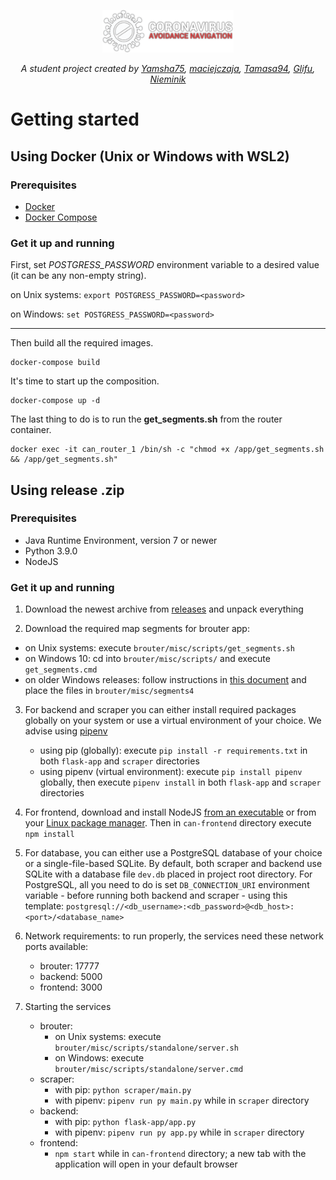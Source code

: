 <p align="center">
  <img src="/can-frontend/public/images/logo_with_shadow.png" width="210" height="68">
</p>

<p align="center">
  <em>
    A student project created by 
    <a href="https://github.com/Yamsha75">Yamsha75</a>,
    <a href="https://github.com/maciejczaja">maciejczaja</a>,
    <a href="https://github.com/Tamasa94">Tamasa94</a>,
    <a href="https://github.com/Glifu">Glifu</a>,
    <a href="https://github.com/Nieminik">Nieminik</a>
  </em>
</p>

# Getting started

## Using Docker (Unix or Windows with WSL2)

### Prerequisites
* [Docker](https://docs.docker.com/get-docker/)
* [Docker Compose](https://docs.docker.com/compose/install/)

### Get it up and running
First, set *POSTGRESS_PASSWORD* environment variable to a desired value (it can be any non-empty string).

on Unix systems: `export POSTGRESS_PASSWORD=<password>` 

on Windows: `set POSTGRESS_PASSWORD=<password>`

<hr />

Then build all the required images.

```
docker-compose build
```


It's time to start up the composition. 

```
docker-compose up -d
```

The last thing to do is to run the **get_segments.sh** from the router container.


```
docker exec -it can_router_1 /bin/sh -c "chmod +x /app/get_segments.sh && /app/get_segments.sh"
```

## Using release .zip

### Prerequisites

* Java Runtime Environment, version 7 or newer
* Python 3.9.0
* NodeJS

### Get it up and running


1. Download the newest archive from [releases](https://github.com/CAN-Group/can/releases) and unpack everything

2. Download the required map segments for brouter app:

  - on Unix systems: execute `brouter/misc/scripts/get_segments.sh`
  - on Windows 10: cd into `brouter/misc/scripts/` and execute `get_segments.cmd`
  - on older Windows releases: follow instructions in [this document](https://github.com/CAN-Group/can/blob/master/docs/segments.md) and place the files in `brouter/misc/segments4`

3. For backend and scraper you can either install required packages globally on your system or use a virtual environment of your choice. We advise using [pipenv](https://pypi.org/project/pipenv/)

    - using pip (globally): execute `pip install -r requirements.txt` in both `flask-app` and `scraper` directories
    - using pipenv (virtual environment): execute `pip install pipenv` globally, then execute `pipenv install` in both `flask-app` and `scraper` directories

4. For frontend, download and install NodeJS [from an executable](https://nodejs.org/en/download/) or from your [Linux package manager](https://nodejs.org/en/download/package-manager/). Then in `can-frontend` directory execute `npm install`

5. For database, you can either use a PostgreSQL database of your choice or a single-file-based SQLite. By default, both scraper and backend use SQLite with a database file `dev.db` placed in project root directory. For PostgreSQL, all you need to do is set `DB_CONNECTION_URI` environment variable - before running both backend and scraper - using this template: `postgresql://<db_username>:<db_password>@<db_host>:<port>/<database_name>`

6. Network requirements: to run properly, the services need these network ports available:
    - brouter: 17777
    - backend: 5000
    - frontend: 3000
    
7. Starting the services

    - brouter:
      - on Unix systems: execute `brouter/misc/scripts/standalone/server.sh`
      - on Windows: execute `brouter/misc/scripts/standalone/server.cmd`
    - scraper:
      - with pip: `python scraper/main.py`
      - with pipenv: `pipenv run py main.py` while in `scraper` directory
    - backend:
      - with pip: `python flask-app/app.py`
      - with pipenv: `pipenv run py app.py` while in `scraper` directory
    - frontend:
      - `npm start` while in `can-frontend` directory; a new tab with the application will open in your default browser

    
